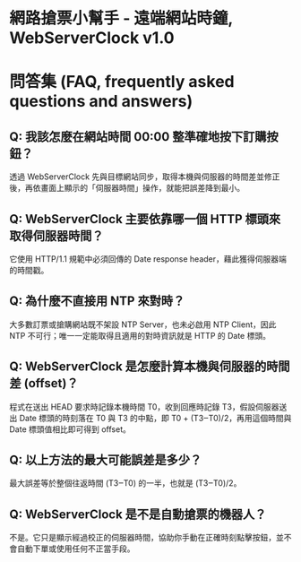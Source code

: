 # 網路搶票小幫手 - 遠端網站時鐘, WebServerClock v1.0

# 問答集 (FAQ, frequently asked questions and answers)

## Q: 我該怎麼在網站時間 00:00 整準確地按下訂購按鈕？
透過 WebServerClock 先與目標網站同步，取得本機與伺服器的時間差並修正後，再依畫面上顯示的「伺服器時間」操作，就能把誤差降到最小。

## Q: WebServerClock 主要依靠哪一個 HTTP 標頭來取得伺服器時間？
它使用 HTTP/1.1 規範中必須回傳的 Date response header，藉此獲得伺服器端的時間戳。

## Q: 為什麼不直接用 NTP 來對時？
大多數訂票或搶購網站既不架設 NTP Server，也未必啟用 NTP Client，因此 NTP 不可行；唯一一定能取得且適用的對時資訊就是 HTTP 的 Date 標頭。

## Q: WebServerClock 是怎麼計算本機與伺服器的時間差 (offset)？
程式在送出 HEAD 要求時記錄本機時間 T0，收到回應時記錄 T3，假設伺服器送出 Date 標頭的時刻落在 T0 與 T3 的中點，即 T0 + (T3‒T0)/2，再用這個時間與 Date 標頭值相比即可得到 offset。

## Q: 以上方法的最大可能誤差是多少？
最大誤差等於整個往返時間 (T3‒T0) 的一半，也就是 (T3‒T0)/2。

## Q: WebServerClock 是不是自動搶票的機器人？
不是。它只是顯示經過校正的伺服器時間，協助你手動在正確時刻點擊按鈕，並不會自動下單或使用任何不正當手段。